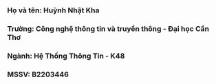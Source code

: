 <h3>Họ và tên: Huỳnh Nhật Kha</h3>
<h3>Trường: Công nghệ thông tin và truyền thông - Đại học Cần Thơ</h3>
<h3>Ngành: Hệ Thống Thông Tin - K48</h3>
<h3>MSSV: B2203446</h3>



